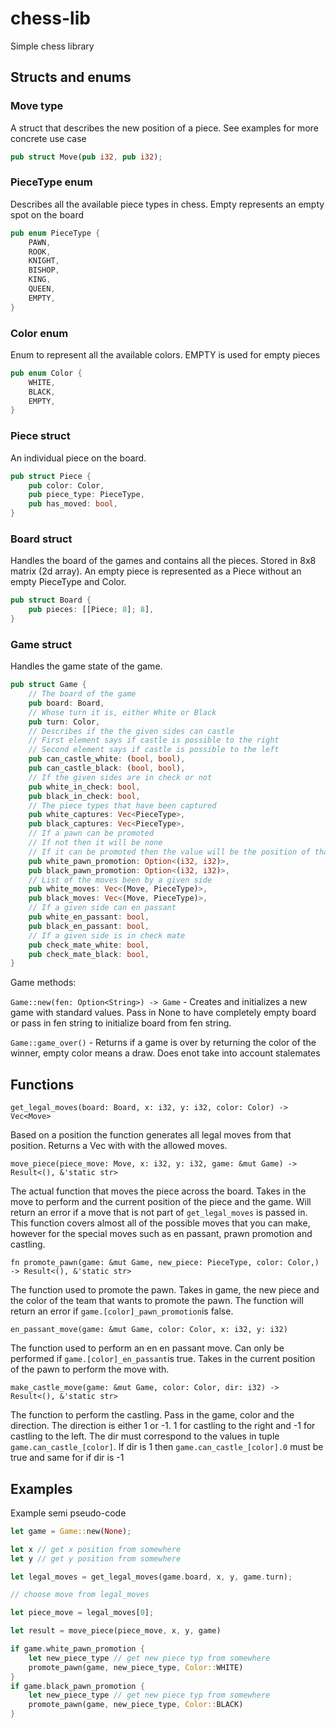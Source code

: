 # chess-lib

Simple chess library

## Structs and enums

### Move type

A struct that describes the new position of a piece. See examples for more concrete use case

```rust
pub struct Move(pub i32, pub i32);
```

### PieceType enum

Describes all the available piece types in chess. Empty represents an empty spot on the board

```rust
pub enum PieceType {
    PAWN,
    ROOK,
    KNIGHT,
    BISHOP,
    KING,
    QUEEN,
    EMPTY,
}
```

### Color enum

Enum to represent all the available colors. EMPTY is used for empty pieces

```rust
pub enum Color {
    WHITE,
    BLACK,
    EMPTY,
}
```

### Piece struct

An individual piece on the board.

```rust
pub struct Piece {
    pub color: Color,
    pub piece_type: PieceType,
    pub has_moved: bool,
}
```

### Board struct

Handles the board of the games and contains all the pieces. Stored in 8x8 matrix (2d array). An empty piece is represented as a Piece without an empty PieceType and Color.

```rust
pub struct Board {
    pub pieces: [[Piece; 8]; 8],
}
```

### Game struct

Handles the game state of the game.

```rust
pub struct Game {
    // The board of the game
    pub board: Board,
    // Whose turn it is, either White or Black
    pub turn: Color,
    // Describes if the the given sides can castle
    // First element says if castle is possible to the right
    // Second element says if castle is possible to the left
    pub can_castle_white: (bool, bool),
    pub can_castle_black: (bool, bool),
    // If the given sides are in check or not
    pub white_in_check: bool,
    pub black_in_check: bool,
    // The piece types that have been captured
    pub white_captures: Vec<PieceType>,
    pub black_captures: Vec<PieceType>,
    // If a pawn can be promoted
    // If not then it will be none
    // If it can be promoted then the value will be the position of that pawn
    pub white_pawn_promotion: Option<(i32, i32)>,
    pub black_pawn_promotion: Option<(i32, i32)>,
    // List of the moves been by a given side
    pub white_moves: Vec<(Move, PieceType)>,
    pub black_moves: Vec<(Move, PieceType)>,
    // If a given side can en passant
    pub white_en_passant: bool,
    pub black_en_passant: bool,
    // If a given side is in check mate
    pub check_mate_white: bool,
    pub check_mate_black: bool,
}
```

Game methods:

`Game::new(fen: Option<String>) -> Game` - Creates and initializes a new game with standard values. Pass in None to have completely empty board or pass in fen string to initialize board from fen string.

`Game::game_over()` - Returns if a game is over by returning the color of the winner, empty color means a draw. Does enot take into account stalemates

## Functions

`get_legal_moves(board: Board, x: i32, y: i32, color: Color) -> Vec<Move>`

Based on a position the function generates all legal moves from that position. Returns a Vec with with the allowed moves.

`move_piece(piece_move: Move, x: i32, y: i32, game: &mut Game) -> Result<(), &'static str>`

The actual function that moves the piece across the board. Takes in the move to perform and the current position of the piece and the game. Will return an error if a move that is not part of `get_legal_moves` is passed in. This function covers almost all of the possible moves that you can make, however for the special moves such as en passant, prawn promotion and castling.

`fn promote_pawn(game: &mut Game, new_piece: PieceType, color: Color,) -> Result<(), &'static str>`

The function used to promote the pawn. Takes in game, the new piece and the color of the team that wants to promote the pawn. The function will return an error if `game.[color]_pawn_promotion`is false.

`en_passant_move(game: &mut Game, color: Color, x: i32, y: i32)`

The function used to perform an en en passant move. Can only be performed if `game.[color]_en_passant`is true. Takes in the current position of the pawn to perform the move with.

`make_castle_move(game: &mut Game, color: Color, dir: i32) -> Result<(), &'static str>`

The function to perform the castling. Pass in the game, color and the direction. The direction is either 1 or -1. 1 for castling to the right and -1 for castling to the left. The dir must correspond to the values in tuple `game.can_castle_[color]`. If dir is 1 then `game.can_castle_[color].0` must be true and same for if dir is -1

## Examples

Example semi pseudo-code

```rust
let game = Game::new(None);

let x // get x position from somewhere
let y // get y position from somewhere

let legal_moves = get_legal_moves(game.board, x, y, game.turn);

// choose move from legal_moves

let piece_move = legal_moves[0];

let result = move_piece(piece_move, x, y, game)

if game.white_pawn_promotion {
    let new_piece_type // get new piece typ from somewhere
    promote_pawn(game, new_piece_type, Color::WHITE)
}
if game.black_pawn_promotion {
    let new_piece_type // get new piece typ from somewhere
    promote_pawn(game, new_piece_type, Color::BLACK)
}
```
